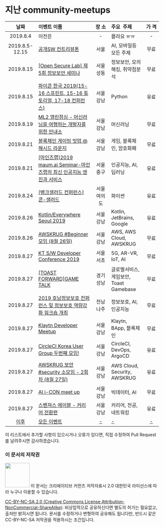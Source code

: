 # 지난 community-meetups

| 날짜 | 이벤트&nbsp;이름 | 장&nbsp;소 | 주요&nbsp;&nbsp;주제 | 가&nbsp;격 |
| :-: | :- | :-: | :- | :-: |
| 2019.8.4 | 이전은 | - | 몰라요 ㅠㅠ | - |
| 2019.8.5-12.15 | [공개SW 컨트리뷰톤](https://www.oss.kr/contributhon_overview) | 서울           | AI, 모바일등 모든 주제               | 무료 |
| 2019.8.15 | [[Open Secure Lab] 제5회 정보보안 세미나](https://www.onoffmix.com/event/188757) | 서울성동 | 정보보안, 모의해킹, 취약점분석 | 무료 |
| 2019.8.15 | [파이콘 한국 2019(15-16 스프린트, 15-16 튜토리얼, 17-18 컨퍼런스)](https://www.pycon.kr/) | 서울강남 | Python | 유료 |
| 2019.8.19 | [ML2 열린점심 - 머신러닝을 여행하는 개발자를 위한 안내소](https://festa.io/events/423) | 서울강남 | 머신러닝 | 무료 |
| 2019.8.21 | [블록체인 게이밍 밋업 @ 해시드 라운지](https://www.onoffmix.com/event/190352) | 서울강남            | 게임, 블록체인, 암호화폐               | 무료 |
| 2019.8.21 | [[마인즈랩]2019 maum.ai Seminar-마인즈랩의 최신 인공지능 엔진과 서비스](https://www.onoffmix.com/event/188061) | 서울중구 | 인공지능, AI, 딥러닝 | 유료 |
| 2019.8.24 | [[뱅크샐러드 컨퍼런스] 콘-샐러드](https://consalad.com/) | 서울여의도 | 파이썬 | 유료 |
| 2019.8.26 | [Kotlin/Everywhere Seoul 2019](https://festa.io/events/422) | 서울강남 | Kotlin, JetBrains, Google | 유료 |
| 2019.8.26 | [AWSKRUG #Beginner 모임 (8월 26일)](https://www.meetup.com/ko-KR/awskrug/events/264181522/) | 서울강남 | AWS, AWS Cloud, AWSKRUG | 무료 |
| 2019.8.27 | [KT S/W Developer Conference 2019](https://www.onoffmix.com/event/183913) | 서울서초            | 5G, AR-VR, IoT, AI                     | 무료 |
| 2019.8.27 | [[TOAST FORWARD]GAME TALK](https://www.onoffmix.com/event/189333) | 경기성남            | 글로벌서비스, 게임보안, Toast Gamebase | 무료 |
| 2019.8.27 | [2019 호남정보보호 컨퍼런스 및 정보보호 역량강화 워크숍 개최](https://www.onoffmix.com/event/186695) | 전남나주 | 정보보호, AI, 인공지능 | 무료 |
| 2019.8.27 | [Klaytn Developer Meetup](https://festa.io/events/418) | 서울강남 | Klaytn, BApp, 블록체인 | 무료 |
| 2019.8.27 | [CircleCI Korea User Group 두번째 모임!](https://festa.io/events/417) | 서울강남 | CircleCI, DevOps, ArgoCD | 유료 |
| 2019.8.27 | [AWSKRUG 보안 #security 소모임 - 2회차 (8월 27일)](https://www.meetup.com/ko-KR/awskrug/events/263766353/) | 서울강남 | AWS Cloud, Security, AWSKRUG | 유료 |
| 2019.8.27 | [AI i-CON meet up](https://event-us.kr/aiiconmeetup/event/9921) | 서울강남 | 빅데이터, AI | 무료 |
| 2019.8.27 | [스벤져스 에이블 - 커리어 전환편](https://event-us.kr/svengers/event/9616) | 서울강남 | 커리어, 전공, 네트워킹 | 유료 |
| [이후](README.md) |[모든 이벤트](README.md)|[-](README.md)|[-](README.md)|[-](README.md)|

이 리스트에서 추가할 사항이 있으시거나 오류가 있다면,
직접 수정하여 Pull Request를 날려주시면 감사하겠습니다.

### 이 문서의 저작권 
<img src="https://mirrors.creativecommons.org/presskit/buttons/88x31/png/by-nc-sa.png" width="80px"></img> 
이 문서는 크리에이티브 커먼즈 저작자표시 2.0 대한민국 라이선스에 따라 
누구나 이용할 수 있습니다.

[CC-BY-NC-SA 2.0 (Creative Commons License Attribution-NonCommercial-ShareAlike)](https://creativecommons.org/licenses/by-nc-sa/2.0/): 
비상업적으로 공유하신다면 별도의 허가는 필요없고, 출처만 밝히시면 됩니다.
문서를 수정하거나 변형하여 공유해도 됩니다만, 반드시 같은 CC-BY-NC-SA
저작권을 적용하시는 조건입니다.
